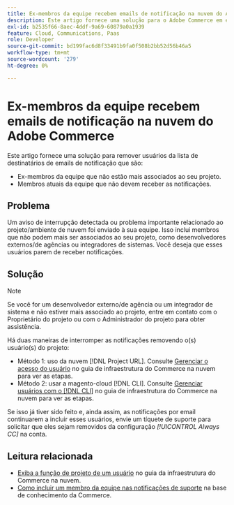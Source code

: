 ```yaml
---
title: Ex-membros da equipe recebem emails de notificação na nuvem do Adobe Commerce
description: Este artigo fornece uma solução para o Adobe Commerce em emails de notificação da infraestrutura em nuvem enviados para ex-membros da equipe.
exl-id: b2535f66-8aec-4ddf-9a69-60879a0a1939
feature: Cloud, Communications, Paas
role: Developer
source-git-commit: bd199fac6d8f33491b9fa0f508b2bb52d56b46a5
workflow-type: tm+mt
source-wordcount: '279'
ht-degree: 0%

---
```


# Ex-membros da equipe recebem emails de notificação na nuvem do Adobe Commerce

Este artigo fornece uma solução para remover usuários da lista de destinatários de emails de notificação que são:

* Ex-membros da equipe que não estão mais associados ao seu projeto.
* Membros atuais da equipe que não devem receber as notificações.

## Problema

Um aviso de interrupção detectada ou problema importante relacionado ao projeto/ambiente de nuvem foi enviado à sua equipe. Isso inclui membros que não podem mais ser associados ao seu projeto, como desenvolvedores externos/de agências ou integradores de sistemas. Você deseja que esses usuários parem de receber notificações.

## Solução

>[!NOTE]
>
>Se você for um desenvolvedor externo/de agência ou um integrador de sistema e não estiver mais associado ao projeto, entre em contato com o Proprietário do projeto ou com o Administrador do projeto para obter assistência.

Há duas maneiras de interromper as notificações removendo o(s) usuário(s) do projeto:

* Método 1: uso da nuvem [!DNL Project URL]. Consulte [Gerenciar o acesso do usuário](https://experienceleague.adobe.com/docs/commerce-cloud-service/user-guide/project/user-access.html?lang=pt-BR) no guia de infraestrutura do Commerce na nuvem para ver as etapas.
* Método 2: usar a magento-cloud [!DNL CLI]. Consulte [Gerenciar usuários com o  [!DNL CLI]](https://experienceleague.adobe.com/docs/commerce-cloud-service/user-guide/project/user-access.html?lang=pt-BR#manage-users-with-the-cli) no guia de infraestrutura do Commerce na nuvem para ver as etapas.

Se isso já tiver sido feito e, ainda assim, as notificações por email continuarem a incluir esses usuários, envie um tíquete de suporte para solicitar que eles sejam removidos da configuração *[!UICONTROL Always CC]* na conta.

## Leitura relacionada

* [Exiba a função de projeto de um usuário](https://experienceleague.adobe.com/docs/commerce-cloud-service/user-guide/project/user-access.html?lang=pt-BR#view-a-user&?lang=pt-BR#39;s-project-role) no guia da infraestrutura do Commerce na nuvem.
* [Como incluir um membro da equipe nas notificações de suporte](https://experienceleague.adobe.com/docs/commerce-knowledge-base/kb/how-to/how-to-include-a-team-member-in-support-notifications.html?lang=pt-BR) na base de conhecimento da Commerce.
